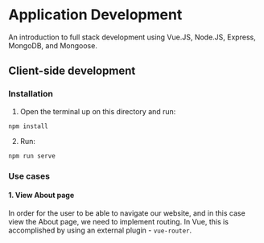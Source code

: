 # Application Development
An introduction to full stack development using Vue.JS, Node.JS, Express, MongoDB, and Mongoose.

## Client-side development
### Installation

1. Open the terminal up on this directory and run:
````
npm install
````
2. Run:
````
npm run serve
````

### Use cases
#### 1. View About page
In order for the user to be able to navigate our website, and in this case view the About page, we need to implement routing. In Vue, this is accomplished by using an external plugin - ```vue-router```.